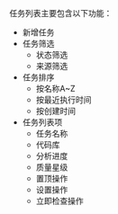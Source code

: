任务列表主要包含以下功能：
- 新增任务
- 任务筛选
  - 状态筛选
  - 来源筛选
- 任务排序
  - 按名称A~Z
  - 按最近执行时间
  - 按创建时间
- 任务列表项
  - 任务名称
  - 代码库
  - 分析进度
  - 质量星级
  - 置顶操作
  - 设置操作
  - 立即检查操作